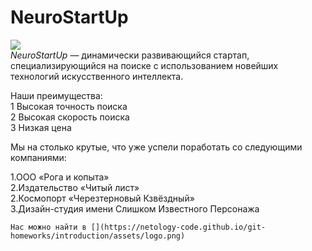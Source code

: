 # NeuroStartUp
![](https://netology-code.github.io/git-homeworks/introduction/assets/logo.png)      
  *NeuroStartUp* — динамически развивающийся стартап, специализирующийся на поиске с 
использованием новейших технологий искусственного интеллекта.    

  Наши преимущества:  
  1 Высокая точность поиска  
  2 Высокая скорость поиска  
  3 Низкая цена

  Мы на столько крутые, что уже успели поработать со следующими компаниями:  

   1.ООО «Рога и копыта»  
   2.Издательство «Читый лист»  
   2.Космопорт «Черезтерновый Кзвёздный»  
   3.Дизайн-студия имени Слишком Известного Персонажа  

    Нас можно найти в [](https://netology-code.github.io/git-homeworks/introduction/assets/logo.png)  